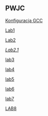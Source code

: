 <style>
    @media only screen and (min-width:1200px) {

    body {
        background: rgb(0, 81, 255);
        background: linear-gradient(55deg, rgba(0, 81, 255, 0.25315126050420167) 0%, rgba(255, 0, 0, 0.2671568627450981) 52%, rgba(254, 255, 0, 0.3259803921568627) 100%);
    }

    .container-lg {
        /* border-radius: 20px 50px; */
        padding: 10px;
        height:100vh;
        background-color: #FEFEFE;
    }
}
</style>

## PWJC



[Konfiguracja GCC](instructions/lab1.html)

[Lab1](instructions2/Lab001/lab1.html)

[Lab2](instructions2/Lab002/lab2_o.html)

*[Lab2.1](instructions2/Lab002/lab2.1.html)* 

[lab3](instructions2/Lab003/lab3.html)

[lab4](instructions2/Lab004/lab4.html)

[lab5](instructions2/Lab005/lab5.html)

[lab6](instructions2/Lab006/lab6.html)

[lab7](instructions2/Lab007/battleships.html)

<a href="instructions2/Lab008/battleships.html" class="button-55">LAB8</a>

<!-- [lab4](instructions2/Lab004/lab4.html) -->

<!-- [Lab2](instructions2/Lab002/Lab2.html) -->


<!--[Lab1](instructions/lab1.html) - Konfiguracja środowiska\
[Lab2](instructions/lab2.html) - Zmienne, Operatory, Instrukcje warunkowe, I/O\
[Lab3](instructions/lab3.html) - Pętle i tablice.\
[Lab4](instructions/lab4.html) - Funkcje, wskaźniki, zakres zmiennych\
[Lab5](instructions/lab5.html) - Biblioteki standardowe i operacje na łańcuchach znaków.\
[Lab6](instructions/lab6.html) - Rzutowanie, spójniki logiczne  i struktury\
[Lab7](instructions/lab7.html) - Gra w kółko i krzyżyk.\
[Lab8](instructions/lab8.html) - Zapis i odczyt plików.\
[Lab9](instructions/lab9.html) - Unie i alokacja pamięci. -->

<!-- ## New
[Lab1](instructions2/Lab001/lab1.html)

[Lab2](instructions2/Lab002/Lab2.html)

~~[Lab3](instructions2/Lab003/lab3.html)~~

~~[Lab4](instructions2/Lab003/lab4.html)~~

~~[Lab5](instructions2/Lab003/lab5.html)~~

~~[Lab6](instructions2/Lab003/lab6.html)~~

## Archive

~~[Lab1](instructions/lab1.html)~~

~~[Lab2](instructions/lab2.html)~~

~~[Lab3](instructions/lab3.html)~~

~~[Lab4](instructions/lab4.html)~~

~~[Lab5](instructions/lab5.html)~~

~~[Lab6](instructions/lab6.html)~~

~~[Lab7](instructions/lab7.html)~~

~~[Lab8](instructions/lab8.html)~~

~~[Lab9](instructions/lab9.html)~~ -->


<!-- *[Zagadnienia kolokwium1](zagadnienia_kolokwium.html)* -->

<!-- <sub>
Cyberbezpieczeństwo:

[bezpiecznedane.gov.pl - sprawdź czy wyciekły twoje dane](https://bezpiecznedane.gov.pl/)

[bik.pl - sprawdź czy masz kredyt o którym nie wiesz](https://www.bik.pl/)
</sub> -->